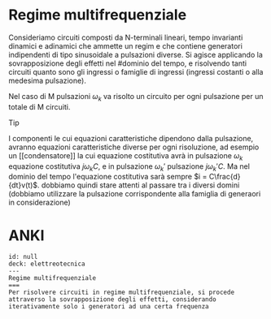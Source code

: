 # Regime multifrequenziale
Consideriamo circuiti composti da N-terminali lineari, tempo invarianti dinamici e adinamici che ammette un regim e che contiene generatori indipendenti di tipo sinusoidale a pulsazioni diverse. Si agisce applicando la sovrapposizione degli effetti nel #dominio del tempo, e risolvendo tanti circuiti quanto sono gli ingressi o famiglie di ingressi (ingressi costanti o alla medesima pulsazione).

Nel caso di M pulsazioni $\omega_k$ va risolto un circuito per ogni pulsazione per un totale di M circuiti.
>[!TIp]
>I componenti le cui equazioni caratteristiche dipendono dalla pulsazione, avranno equazioni caratteristiche diverse per ogni risoluzione, ad esempio un [[condensatore]] la cui equazione costitutiva avrà in pulsazione $\omega_k$ equazione costitutiva $j\omega_k C$, e in pulsazione $\omega_k'$ pulsazione $j\omega_k'C$. Ma nel dominio del tempo l'equazione costitutiva sarà sempre $i = C\frac{d}{dt}v(t)$.
> dobbiamo quindi stare attenti al passare tra i diversi domini (dobbiamo utilizzare la pulsazione corrispondente alla famiglia di generaori in considerazione)


# ANKI

```anki
id: null
deck: elettreotecnica
---
Regime multifrequenziale
===
Per risolvere circuiti in regime multifrequenziale, si procede attraverso la sovrapposizione degli effetti, considerando iterativamente solo i generatori ad una certa frequenza
```
